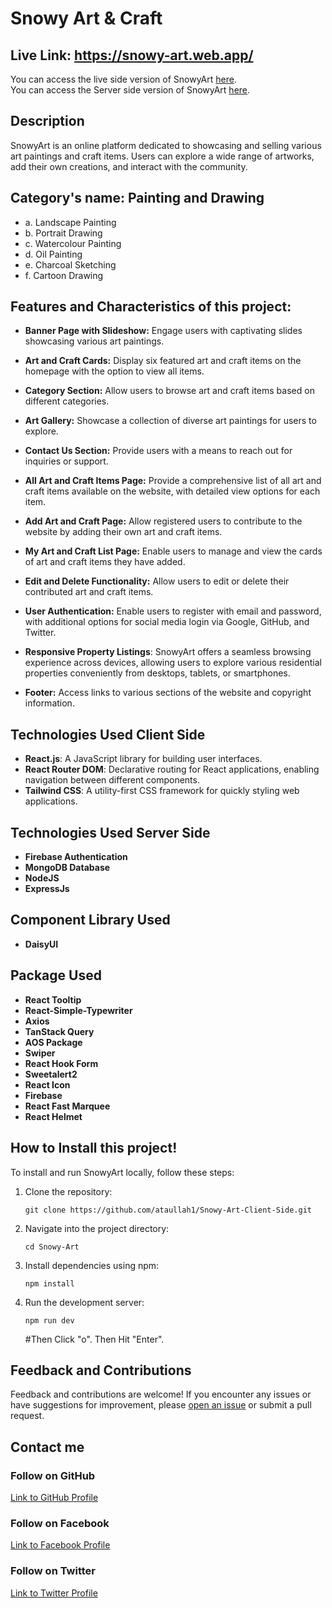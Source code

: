# Snowy Art & Craft

## Live Link: https://snowy-art.web.app/

You can access the live side version of SnowyArt [here](https://snowy-art.web.app/). <br>
You can access the Server side version of SnowyArt [here](https://github.com/ataullah1/Snowy-Art-Server-Side.git).

## Description

SnowyArt is an online platform dedicated to showcasing and selling various art paintings and craft items. Users can explore a wide range of artworks, add their own creations, and interact with the community.

## **Category's name:** Painting and Drawing

- a. Landscape Painting
- b. Portrait Drawing
- c. Watercolour Painting
- d. Oil Painting
- e. Charcoal Sketching
- f. Cartoon Drawing

## Features and Characteristics of this project:

- **Banner Page with Slideshow:** Engage users with captivating slides showcasing various art paintings.
- **Art and Craft Cards:** Display six featured art and craft items on the homepage with the option to view all items.

- **Category Section:** Allow users to browse art and craft items based on different categories.

- **Art Gallery:** Showcase a collection of diverse art paintings for users to explore.

- **Contact Us Section:** Provide users with a means to reach out for inquiries or support.

- **All Art and Craft Items Page:** Provide a comprehensive list of all art and craft items available on the website, with detailed view options for each item.

- **Add Art and Craft Page:** Allow registered users to contribute to the website by adding their own art and craft items.

- **My Art and Craft List Page:** Enable users to manage and view the cards of art and craft items they have added.

- **Edit and Delete Functionality:** Allow users to edit or delete their contributed art and craft items.

- **User Authentication:** Enable users to register with email and password, with additional options for social media login via Google, GitHub, and Twitter.

- **Responsive Property Listings**: SnowyArt offers a seamless browsing experience across devices, allowing users to explore various residential properties conveniently from desktops, tablets, or smartphones.

- **Footer:** Access links to various sections of the website and copyright information.

<!-- - ****: -->

## Technologies Used Client Side

- **React.js**: A JavaScript library for building user interfaces.
- **React Router DOM**: Declarative routing for React applications, enabling navigation between different components.
- **Tailwind CSS**: A utility-first CSS framework for quickly styling web applications.

## Technologies Used Server Side

- **Firebase Authentication**
- **MongoDB Database**
- **NodeJS**
- **ExpressJs**

## Component Library Used

- **DaisyUI**

## Package Used

- **React Tooltip**
- **React-Simple-Typewriter**
- **Axios**
- **TanStack Query**
- **AOS Package**
- **Swiper**
- **React Hook Form**
- **Sweetalert2**
- **React Icon**
- **Firebase**
- **React Fast Marquee** <!-- - **React Leaflet** -->
- **React Helmet**

## How to Install this project!

To install and run SnowyArt locally, follow these steps:

1. Clone the repository:

   ```
   git clone https://github.com/ataullah1/Snowy-Art-Client-Side.git
   ```

2. Navigate into the project directory:

   ```
   cd Snowy-Art
   ```

3. Install dependencies using npm:

   ```
   npm install
   ```

4. Run the development server:

   ```
   npm run dev
   ```

   #Then Click "o". Then Hit "Enter".

## Feedback and Contributions

Feedback and contributions are welcome! If you encounter any issues or have suggestions for improvement, please [open an issue](https://github.com/ataullah1/Snowy-Art-Client-Side.git/issues) or submit a pull request.

## Contact me

### Follow on GitHub

[Link to GitHub Profile](https://github.com/ataullah1)

### Follow on Facebook

[Link to Facebook Profile](https://www.facebook.com/ataullah0)

### Follow on Twitter

[Link to Twitter Profile](https://twitter.com/dev_ataullah)
